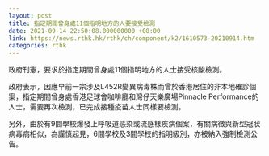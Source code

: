 ```yaml
---
layout: post
title: 指定期間曾身處11個指明地方的人要接受檢測
date: 2021-09-14 22:50:08.000000000 +08:00
link: https://news.rthk.hk/rthk/ch/component/k2/1610573-20210914.htm
categories: rthk
---
```


政府刊憲，要求於指定期間曾身處11個指明地方的人士接受核酸檢測。

政府表示，因應早前一宗涉及L452R變異病毒株而曾於香港居住的非本地確診個案，指定期間曾身處香港足球會咖啡廳和灣仔天樂廣場Pinnacle Performance的人士，需要再次檢測，已完成接種疫苗人士同樣要檢測。

另外，由於有9間學校爆發上呼吸道感染或流感樣疾病個案，有關病徵與新型冠狀病毒病相似，為謹慎起見，6間學校及3間學校的指明級別，亦被納入強制檢測公告。

